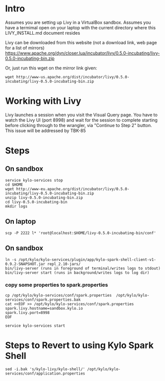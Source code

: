 # Intro
Assumes you are setting up Livy in a VirtualBox sandbox.
Assumes you have a termimal open on your laptop with the current directory where this LIVY_INSTALL.md document resides

Livy can be downloaded from this website (not a download link, web page for a list of mirrors)
https://www.apache.org/dyn/closer.lua/incubator/livy/0.5.0-incubating/livy-0.5.0-incubating-bin.zip

Or, just run this wget on the mirror link given:

    wget http://www-us.apache.org/dist/incubator/livy/0.5.0-incubating/livy-0.5.0-incubating-bin.zip

# Working with Livy
Livy launches a session when you visit the Visual Query page.  You have to watch the Livy UI (port 8998) and wait for 
the session to complete starting before clicking through to the wrangler, via "Continue to Step 2" button.
This issue will be addressed by TBK-85

# Steps

## On sandbox
    service kylo-services stop
    cd $HOME
    wget http://www-eu.apache.org/dist/incubator/livy/0.5.0-incubating/livy-0.5.0-incubating-bin.zip
    unzip livy-0.5.0-incubating-bin.zip 
    cd livy-0.5.0-incubating-bin
    mkdir logs

## On laptop

    scp -P 2222 l* 'root@localhost:$HOME/livy-0.5.0-incubating-bin/conf'

## On sandbox

    ln -s /opt/kylo/kylo-services/plugin/app/kylo-spark-shell-client-v1-0.9.2-SNAPSHOT.jar repl_2.10-jars/
    bin/livy-server (runs in foreground of terminal/writes logs to stdout)
    bin/livy-server start (runs in background/writes logs to log dir)

### copy some properties to spark.properties

    cp /opt/kylo/kylo-services/conf/spark.properties  /opt/kylo/kylo-services/conf/spark.properties.bak
    cat <<EOF >> /opt/kylo/kylo-services/conf/spark.properties
    spark.livy.hostname=sandbox.kylo.io
    spark.livy.port=8998
    EOF

    service kylo-services start

# Steps to Revert to using Kylo Spark Shell

    sed -i.bak 's/kylo-livy/kylo-shell/' /opt/kylo/kylo-services/conf/application.properties

